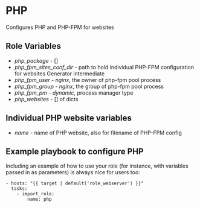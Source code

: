 # PHP

Configures PHP and PHP-FPM for websites

## Role Variables

* *php_package* - []
* *php_fpm_sites_conf_dir* - path to hold individual PHP-FPM
  configuration for websites Generator intermediate
* *php_fpm_user* - *nginx*, the owner of php-fpm pool process
* *php_fpm_group* - *nginx*, the group of php-fpm pool process
* *php_fpm_pm* - *dynamic*, process manager type
* *php_websites* - [] of dicts

## Individual PHP website variables

* *name* - name of PHP website, also for filename of PHP-FPM config

## Example playbook to configure PHP

Including an example of how to use your role (for instance, with
variables passed in as parameters) is always nice for users too:

    - hosts: "{{ target | default('role_webserver') }}"
	  tasks:
	    - import_role:
		    name: php
